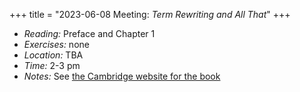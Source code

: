 +++
title = "2023-06-08 Meeting: _Term Rewriting and All That_"
+++

- _Reading:_ Preface and Chapter 1
- _Exercises:_ none 
- _Location:_ TBA
- _Time:_ 2-3 pm
- _Notes:_ See [the Cambridge website for the book](https://www.cambridge.org/core/books/term-rewriting-and-all-that/71768055278D0DEF4FFC74722DE0D707)
<!--more-->
